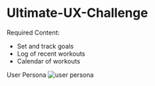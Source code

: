 # Ultimate-UX-Challenge

Required Content:
* Set and track goals
* Log of recent workouts
* Calendar of workouts

User Persona
![user persona](https://github.com/anderswood/Ultimate-UX-Challenge/blob/master/images/UserPersona_img.jpg)
